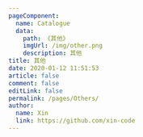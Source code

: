 ```yaml
---
pageComponent: 
  name: Catalogue
  data: 
    path: 《其他》
    imgUrl: /img/other.png
    description: 其他
title: 其他
date: 2020-01-12 11:51:53
article: false
comment: false
editLink: false
permalink: /pages/Others/
author: 
  name: Xin
  link: https://github.com/xin-code
---
```


<br />